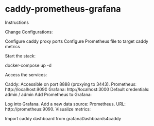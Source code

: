 # caddy-prometheus-grafana

Instructions

Change Configurations:

Configure caddy proxy ports
Configure Prometheus file to target caddy metrics

Start the stack:

docker-compose up -d

Access the services:

Caddy: Accessible on port 8888 (proxying to 3443).
Prometheus: http://localhost:9090
Grafana: http://localhost:3000
Default credentials: admin / admin
Add Prometheus to Grafana:

Log into Grafana.
Add a new data source: Prometheus.
URL: http://prometheus:9090.
Visualize metrics:

Import caddy dashboard from grafanaDashboards4caddy
